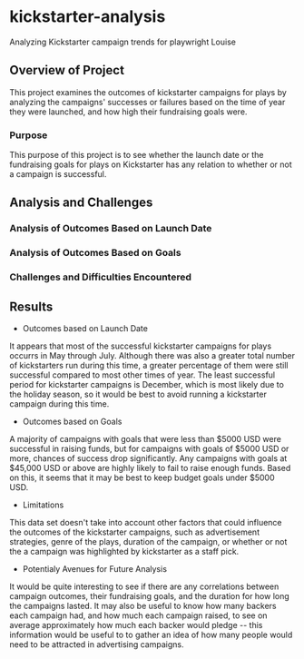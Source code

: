 # kickstarter-analysis
Analyzing Kickstarter campaign trends for playwright Louise

## Overview of Project
This project examines the outcomes of kickstarter campaigns for plays by analyzing the campaigns' successes or failures based on the time of year they were launched, and how high their fundraising goals were.

### Purpose
This purpose of this project is to see whether the launch date or the fundraising goals for plays on Kickstarter has any relation to whether or not a campaign is successful.

## Analysis and Challenges


### Analysis of Outcomes Based on Launch Date


### Analysis of Outcomes Based on Goals


### Challenges and Difficulties Encountered


## Results

- Outcomes based on Launch Date

It appears that most of the successful kickstarter campaigns for plays occurrs in May through July. Although there was also a greater total number of kickstarters run during this time, a greater percentage of them were still successful compared to most other times of year. The least successful period for kickstarter campaigns is December, which is most likely due to the holiday season, so it would be best to avoid running a kickstarter campaign during this time.

- Outcomes based on Goals

A majority of campaigns with goals that were less than $5000 USD were successful in raising funds, but for campaigns with goals of $5000 USD or more, chances of success drop significantly. Any campaigns with goals at $45,000 USD or above are highly likely to fail to raise enough funds. Based on this, it seems that it may be best to keep budget goals under $5000 USD.

- Limitations

This data set doesn't take into account other factors that could influence the outcomes of the kickstarter campaigns, such as advertisement strategies, genre of the plays, duration of the campaign, or whether or not the a campaign was highlighted by kickstarter as a staff pick.

- Potentialy Avenues for Future Analysis

It would be quite interesting to see if there are any correlations between campaign outcomes, their fundraising goals, and the duration for how long the campaigns lasted. It may also be useful to know how many backers each campaign had, and how much each campaign raised, to see on average approximately how much each backer would pledge -- this information would be useful to to gather an idea of how many people would need to be attracted in advertising campaigns.
